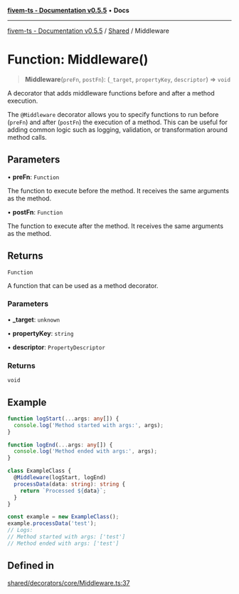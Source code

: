 [**fivem-ts - Documentation v0.5.5**](../../../README.md) • **Docs**

***

[fivem-ts - Documentation v0.5.5](../../../README.md) / [Shared](../README.md) / Middleware

# Function: Middleware()

> **Middleware**(`preFn`, `postFn`): (`_target`, `propertyKey`, `descriptor`) => `void`

A decorator that adds middleware functions before and after a method execution.

The `@Middleware` decorator allows you to specify functions to run before (`preFn`) and after (`postFn`) the
execution of a method. This can be useful for adding common logic such as logging, validation, or transformation
around method calls.

## Parameters

• **preFn**: `Function`

The function to execute before the method. It receives the same arguments as the method.

• **postFn**: `Function`

The function to execute after the method. It receives the same arguments as the method.

## Returns

`Function`

A function that can be used as a method decorator.

### Parameters

• **\_target**: `unknown`

• **propertyKey**: `string`

• **descriptor**: `PropertyDescriptor`

### Returns

`void`

## Example

```ts
function logStart(...args: any[]) {
  console.log('Method started with args:', args);
}

function logEnd(...args: any[]) {
  console.log('Method ended with args:', args);
}

class ExampleClass {
  @Middleware(logStart, logEnd)
  processData(data: string): string {
    return `Processed ${data}`;
  }
}

const example = new ExampleClass();
example.processData('test');
// Logs:
// Method started with args: ['test']
// Method ended with args: ['test']
```

## Defined in

[shared/decorators/core/Middleware.ts:37](https://github.com/Purpose-Dev/fivem-ts/blob/main/src/shared/decorators/core/Middleware.ts#L37)
